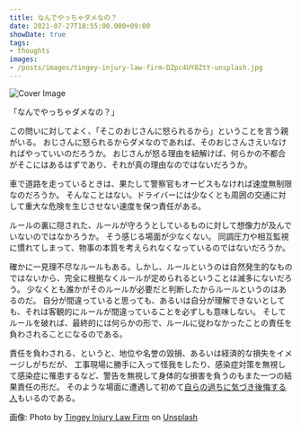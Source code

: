 ```yaml
---
title: なんでやっちゃダメなの？
date: 2021-07-27T18:55:00.000+09:00
showDate: true
tags:
- thoughts
images:
- /posts/images/tingey-injury-law-firm-DZpc4UY8ZtY-unsplash.jpg
---
```

![Cover Image](/posts/images/tingey-injury-law-firm-DZpc4UY8ZtY-unsplash.jpg)

「なんでやっちゃダメなの？」

この問いに対してよく、「そこのおじさんに怒られるから」ということを言う親がいる。
おじさんに怒られるからダメなのであれば、そのおじさんさえいなければやっていいのだろうか。
おじさんが怒る理由を紐解けば、何らかの不都合がそこにはあるはずであり、それが真の理由なのではないだろうか。

車で道路を走っているときは、果たして警察官もオービスもなければ速度無制限なのだろうか。
そんなことはない。ドライバーには少なくとも周囲の交通に対して重大な危険を生じさせない速度を保つ責任がある。

ルールの裏に隠された、ルールが守ろうとしているものに対して想像力が及んでいないのではなかろうか。
そう感じる場面が少なくない。
同調圧力や相互監視に慣れてしまって、物事の本質を考えられなくなっているのではないだろうか。

確かに一見理不尽なルールもある。しかし、ルールというのは自然発生的なものではないから、完全に根拠なくルールが定められるということは滅多にないだろう。
少なくとも誰かがそのルールが必要だと判断したからルールというのはあるのだ。
自分が間違っていると思っても、あるいは自分が理解できないとしても、それは客観的にルールが間違っていることを必ずしも意味しない。
そしてルールを破れば、最終的には何らかの形で、ルールに従わなかったことの責任を負わされることになるのである。

責任を負わされる、というと、地位や名誉の毀損、あるいは経済的な損失をイメージしがちだが、
工事現場に勝手に入って怪我をしたり、感染症対策を無視して感染症に罹患するなど、警告を無視して身体的な損害を負うのもまた一つの結果責任の形だ。
そのような場面に遭遇して初めて[自らの過ちに気づき後悔する人](https://karapaia.com/archives/52304299.html)もいるのである。

画像: Photo by <a href="https://unsplash.com/@tingeyinjurylawfirm?utm_source=unsplash&utm_medium=referral&utm_content=creditCopyText">Tingey Injury Law Firm</a> on <a href="https://unsplash.com/s/photos/justice?utm_source=unsplash&utm_medium=referral&utm_content=creditCopyText">Unsplash</a>
 